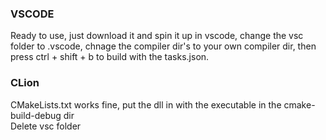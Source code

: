 ### VSCODE 
Ready to use, just download it and spin it up in vscode, change the vsc folder to .vscode, chnage the compiler dir's to your own compiler dir, then press ctrl + shift + b to build with the tasks.json.

### CLion
CMakeLists.txt works fine, put the dll in with the executable in the cmake-build-debug dir <br>
Delete vsc folder
